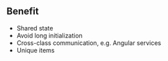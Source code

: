 

## Benefit

- Shared state
- Avoid long initialization
- Cross-class communication, e.g. Angular services
- Unique items
